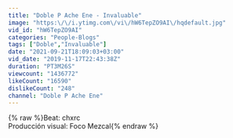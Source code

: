 ```yaml
---
title: "Doble P Ache Ene - Invaluable"
image: "https:\/\/i.ytimg.com\/vi\/hW6TepZO9AI\/hqdefault.jpg"
vid_id: "hW6TepZO9AI"
categories: "People-Blogs"
tags: ["Doble","Invaluable"]
date: "2021-09-21T18:09:03+03:00"
vid_date: "2019-11-17T22:43:38Z"
duration: "PT3M26S"
viewcount: "1436772"
likeCount: "16590"
dislikeCount: "248"
channel: "Doble P Ache Ene"
---
```

{% raw %}Beat: chxrc<br />Producción visual: Foco Mezcal{% endraw %}
